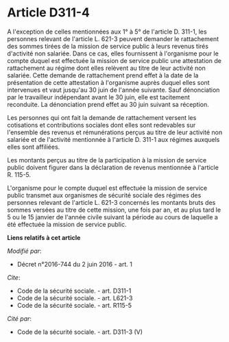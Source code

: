 # Article D311-4

A l'exception de celles mentionnées aux    1° à 5° de l'article D. 311-1, les personnes relevant de l'article L. 621-3
peuvent demander le rattachement des sommes tirées de la mission de service public à leurs revenus tirés d'activité non
salariée. Dans ce cas, elles fournissent à l'organisme pour le compte duquel est effectuée la mission de service public une
attestation de rattachement au régime dont elles relèvent au titre de leur activité non salariée. Cette demande de
rattachement prend effet à la date de la présentation de cette attestation à l'organisme auprès duquel elles sont intervenues
et vaut jusqu'au 30 juin de l'année suivante. Sauf dénonciation par le travailleur indépendant avant le 30 juin, elle est
tacitement reconduite. La dénonciation prend effet au 30 juin suivant sa réception. 

Les personnes qui ont fait la demande de rattachement versent les cotisations et contributions sociales dont elles sont
redevables sur l'ensemble des revenus et rémunérations perçus au titre de leur activité non salariée et de l'activité
mentionnée à l'article D. 311-1 aux régimes auxquels elles sont affiliées. 

Les montants perçus au titre de la participation à la mission de service public doivent figurer dans la déclaration de
revenus mentionnée à l'article R. 115-5. 

L'organisme pour le compte duquel est effectuée la mission de service public transmet aux organismes de sécurité sociale des
régimes des personnes relevant de l'article L. 621-3 concernés les montants bruts des sommes versées au titre de cette
mission, une fois par an, et au plus tard le 5 ou le 15 janvier de l'année civile suivant la période au cours de laquelle a
été effectuée la mission de service public.

**Liens relatifs à cet article**

_Modifié par_:

  - Décret n°2016-744 du 2 juin 2016 - art. 1

_Cite_:

  - Code de la sécurité sociale. - art. D311-1
  - Code de la sécurité sociale. - art. L621-3
  - Code de la sécurité sociale. - art. R115-5

_Cité par_:

  - Code de la sécurité sociale. - art. D311-3 (V)
